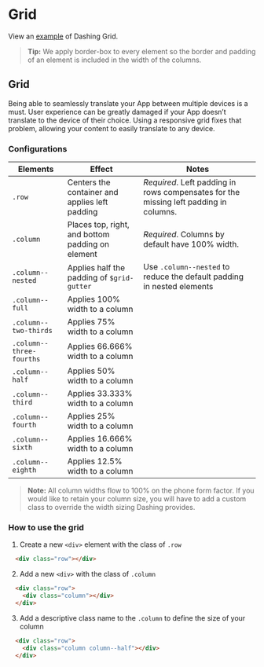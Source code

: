 # Grid
View an [example](http://dashframework.github.io/dashing//example/templates/grid/example.html) of Dashing Grid.

> **Tip:** We apply border-box to every element so the border and padding of an element is included in the width of the columns.

## Grid
Being able to seamlessly translate your App between multiple devices is a must. User experience can be greatly damaged if your App doesn’t translate to the device of their choice. Using a responsive grid fixes that problem, allowing your content to easily translate to any device.

### Configurations
| Elements | Effect | Notes |
|----------|--------|-------|
| `.row`                   | Centers the container and applies left padding | *Required*. Left padding in rows compensates for the missing left padding in columns. |
| `.column`                | Places top, right, and bottom padding on element | *Required*. Columns by default have 100% width. |
| `.column--nested`        | Applies half the padding of `$grid-gutter` | Use `.column--nested` to reduce the default padding in nested elements |
| `.column--full`          | Applies 100% width to a column | |
| `.column--two-thirds`    | Applies 75% width to a column | |
| `.column--three-fourths` | Applies 66.666% width to a column | |
| `.column--half` | Applies 50% width to a column | |
| `.column--third` | Applies 33.333% width to a column | |
| `.column--fourth` | Applies 25% width to a column | |
| `.column--sixth` | Applies 16.666% width to a column | |
| `.column--eighth` | Applies 12.5% width to a column | |

> **Note:** All column widths flow to 100% on the phone form factor. If you would like to retain your column size, you will have to add a custom class to override the width sizing Dashing provides.

### How to use the grid
1. Create a new `<div>` element with the class of `.row`
  ```html
    <div class="row"></div>
  ```

2. Add a new `<div>` with the class of `.column`
  ```html
    <div class="row">
      <div class="column"></div>
    </div>
  ```

3. Add a descriptive class name to the `.column` to define the size of your column
  ```html
    <div class="row">
      <div class="column column--half"></div>
    </div>
  ```
